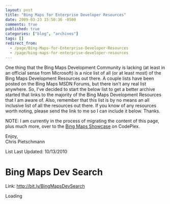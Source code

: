 ```yaml
---
layout: post
title: "Bing Maps for Enterprise Developer Resources"
date: 2009-03-23 15:50:36 -0500
comments: true
published: true
categories: ["blog", "archives"]
tags: []
redirect_from: 
  - /page/Bing-Maps-for-Enterprise-Developer-Resources
  - /page/bing-maps-for-enterprise-developer-resources
---
```

<!-- more -->
<p>One thing that the Bing Maps Development Community is lacking (at least in an official sense from Microsoft) is a nice list of all (or at least most) of the Bing Maps Development Resources out there. A couple lists have been posted on the Bing Maps MSDN Forums, but there isn't any real list anywhere. So, I've decided to start the below list to get a better archive started that links to the majority of the Bing Maps Development Resources that I am aware of. Also, remember that this list is by no means an all inclusive list of all the resources out there. If you know of any resources worth noting, please send the link to me so I can include it below. Thanks.</p>
<p>NOTE: I am currently in the process of migrating the content of this page, plus much more, over to the <a title="Bing Maps Showcase" href="http://bingmaps.codeplex.com/">Bing Maps Showcase</a> on CodePlex.</p>
<p>Enjoy,<br />Chris Pietschmann</p>
<p>List Last Updated: 10/13/2010</p>
<h1>Bing Maps Dev Search</h1>
<p>Link: <a href="http://bit.ly/BingMapsDevSearch">http://bit.ly/BingMapsDevSearch</a></p>
<div id="cse" style="width: 100%;">Loading</div>
<p>
<script type="text/javascript" src="http://www.google.com/jsapi"></script>
<script type="text/javascript">// <![CDATA[
google.load('search', '1', {language : 'en'});







  google.setOnLoadCallback(function(){







    var customSearchControl = new google.search.CustomSearchControl('010628173349884038087:2oksfpnvq9g');







    customSearchControl.setResultSetSize(google.search.Search.SMALL_RESULTSET);







    customSearchControl.draw('cse');







  }, true);
// ]]

